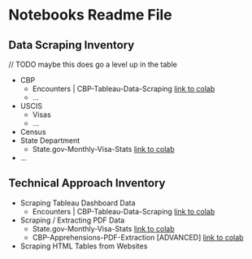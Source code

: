 # Notebooks Readme File


## Data Scraping Inventory 


// TODO maybe this does go a level up in the table 
* CBP
    * Encounters | CBP-Tableau-Data-Scraping [link to colab](https://colab.research.google.com/drive/1siHcEK6zTL5y6RLWkHpzZjIQVyazE7_C?usp=sharing)
    * ...
* USCIS
    * Visas
    * ...
* Census
* State Department
    * State.gov-Monthly-Visa-Stats [link to colab](https://colab.research.google.com/drive/1iu43SDzCN16MURmy_w7qjE0PCGmI6tX9?usp=sharing)
* ... 

## Technical Approach Inventory 
* Scraping Tableau Dashboard Data
    * Encounters | CBP-Tableau-Data-Scraping [link to colab](https://colab.research.google.com/drive/1siHcEK6zTL5y6RLWkHpzZjIQVyazE7_C?usp=sharing)
* Scraping / Extracting PDF Data
    * State.gov-Monthly-Visa-Stats [link to colab](https://colab.research.google.com/drive/1iu43SDzCN16MURmy_w7qjE0PCGmI6tX9?usp=sharing)
    * CBP-Apprehensions-PDF-Extraction [ADVANCED] [link to colab](https://colab.research.google.com/drive/1PgBM8B--PjGUC6sSCcyWasrDlGS3RhdG?usp=sharing)
* Scraping HTML Tables from Websites




